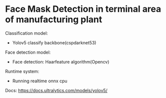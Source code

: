 # Face Mask Detection in terminal area of manufacturing plant

Classification model:
- Yolov5 classify backbone(cspdarknet53)

Face detection model:
- Face detection: Haarfeature algorithm(Opencv)

Runtime system:
- Running realtime onnx cpu

Docs:
https://docs.ultralytics.com/models/yolov5/
